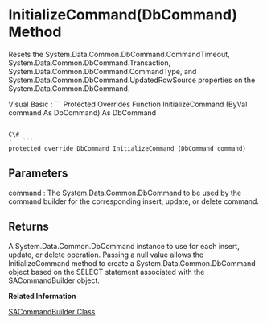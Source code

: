 <!-- loio3c108b116c5f1014a8e5f9b0be5ef189 -->

# InitializeCommand\(DbCommand\) Method

Resets the System.Data.Common.DbCommand.CommandTimeout, System.Data.Common.DbCommand.Transaction, System.Data.Common.DbCommand.CommandType, and System.Data.Common.DbCommand.UpdatedRowSource properties on the System.Data.Common.DbCommand.



Visual Basic
:   ```
Protected Overrides Function InitializeCommand (ByVal command As DbCommand) As DbCommand
```

C\#
:   ```
protected override DbCommand InitializeCommand (DbCommand command)
```



## Parameters

command
:   The System.Data.Common.DbCommand to be used by the command builder for the corresponding insert, update, or delete command.



## Returns

A System.Data.Common.DbCommand instance to use for each insert, update, or delete operation. Passing a null value allows the InitializeCommand method to create a System.Data.Common.DbCommand object based on the SELECT statement associated with the SACommandBuilder object.

**Related Information**  


[SACommandBuilder Class](sacommandbuilder-class-3c10cc1.md "A way to generate single-table SQL statements that reconcile changes made to a DataSet with the data in the associated database.")

